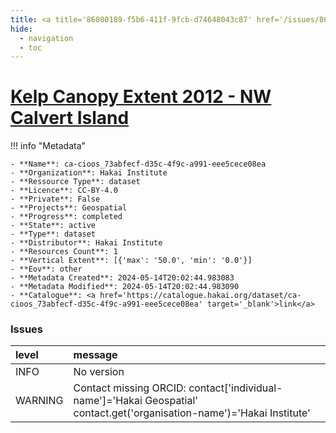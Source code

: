 ```yaml
---
title: <a title='86080189-f5b6-411f-9fcb-d74648043c87' href='/issues/86080189-f5b6-411f-9fcb-d74648043c87/' target='_blank'>Kelp Canopy Extent 2012 - NW Calvert Island</a>
hide:
  - navigation
  - toc
---
```


# <a title='86080189-f5b6-411f-9fcb-d74648043c87' href='/issues/86080189-f5b6-411f-9fcb-d74648043c87/' target='_blank'>Kelp Canopy Extent 2012 - NW Calvert Island</a>

<div id='map'></div>

!!! info "Metadata"
    
    - **Name**: ca-cioos_73abfecf-d35c-4f9c-a991-eee5cece08ea 
    - **Organization**: Hakai Institute 
    - **Ressource Type**: dataset 
    - **Licence**: CC-BY-4.0 
    - **Private**: False 
    - **Projects**: Geospatial 
    - **Progress**: completed 
    - **State**: active 
    - **Type**: dataset 
    - **Distributor**: Hakai Institute 
    - **Resources Count**: 1 
    - **Vertical Extent**: [{'max': '50.0', 'min': '0.0'}] 
    - **Eov**: other 
    - **Metadata Created**: 2024-05-14T20:02:44.983083 
    - **Metadata Modified**: 2024-05-14T20:02:44.983090 
    - **Catalogue**: <a href='https://catalogue.hakai.org/dataset/ca-cioos_73abfecf-d35c-4f9c-a991-eee5cece08ea' target='_blank'>link</a> 

### Issues

| level   | message                                                                                                                 |
|:--------|:------------------------------------------------------------------------------------------------------------------------|
| INFO    | No version                                                                                                              |
| WARNING | Contact missing ORCID: contact['individual-name']='Hakai Geospatial' contact.get('organisation-name')='Hakai Institute' |

<script>
   document.addEventListener("DOMContentLoaded", function() {
    var map = L.map('map').setView([51.505, -125.09], 5);
    L.tileLayer('https://tile.openstreetmap.org/{z}/{x}/{y}.png', {
        maxZoom: 19,
        attribution: '&copy; <a href="http://www.openstreetmap.org/copyright">OpenStreetMap</a>'
    }).addTo(map);
    var geojsonFeature = {
        "type": "Feature",
        "properties": {
            "name" : "<a title='86080189-f5b6-411f-9fcb-d74648043c87' href='/issues/86080189-f5b6-411f-9fcb-d74648043c87/' target='_blank'>Kelp Canopy Extent 2012 - NW Calvert Island</a>"
        },
        "geometry": {'type': 'Polygon', 'coordinates': [[[-128.16959381103513, 51.63613234359897], [-128.11191558837888, 51.63613234359897], [-128.11191558837888, 51.681709494104325], [-128.16959381103513, 51.681709494104325], [-128.16959381103513, 51.63613234359897]]]}
    }
    L.geoJSON(geojsonFeature).addTo(map);
   })
</script>